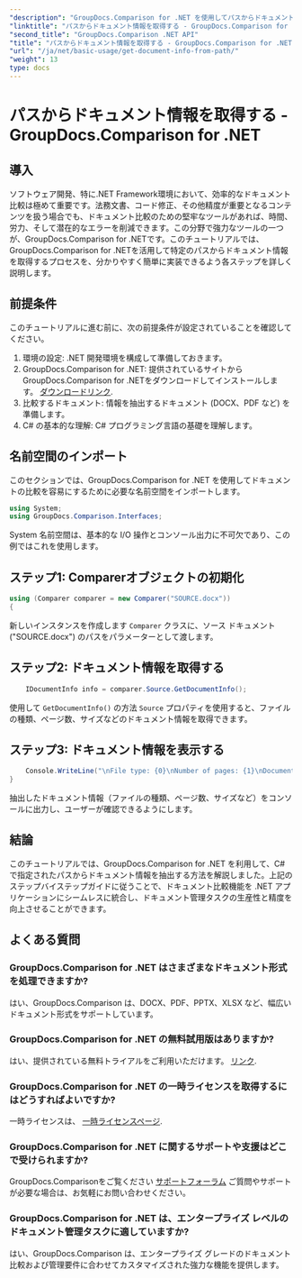 ```yaml
---
"description": "GroupDocs.Comparison for .NET を使用してパスからドキュメント情報を抽出する方法を学びましょう。C# で効率的なドキュメント管理を行うための簡単な手順です。"
"linktitle": "パスからドキュメント情報を取得する - GroupDocs.Comparison for .NET"
"second_title": "GroupDocs.Comparison .NET API"
"title": "パスからドキュメント情報を取得する - GroupDocs.Comparison for .NET"
"url": "/ja/net/basic-usage/get-document-info-from-path/"
"weight": 13
type: docs
---
```

# パスからドキュメント情報を取得する - GroupDocs.Comparison for .NET

## 導入
ソフトウェア開発、特に.NET Framework環境において、効率的なドキュメント比較は極めて重要です。法務文書、コード修正、その他精度が重要となるコンテンツを扱う場合でも、ドキュメント比較のための堅牢なツールがあれば、時間、労力、そして潜在的なエラーを削減できます。この分野で強力なツールの一つが、GroupDocs.Comparison for .NETです。このチュートリアルでは、GroupDocs.Comparison for .NETを活用して特定のパスからドキュメント情報を取得するプロセスを、分かりやすく簡単に実装できるよう各ステップを詳しく説明します。
## 前提条件
このチュートリアルに進む前に、次の前提条件が設定されていることを確認してください。
1. 環境の設定: .NET 開発環境を構成して準備しておきます。
2. GroupDocs.Comparison for .NET: 提供されているサイトからGroupDocs.Comparison for .NETをダウンロードしてインストールします。 [ダウンロードリンク](https://releases。groupdocs.com/comparison/net/).
3. 比較するドキュメント: 情報を抽出するドキュメント (DOCX、PDF など) を準備します。
4. C# の基本的な理解: C# プログラミング言語の基礎を理解します。

## 名前空間のインポート
このセクションでは、GroupDocs.Comparison for .NET を使用してドキュメントの比較を容易にするために必要な名前空間をインポートします。
```csharp
using System;
using GroupDocs.Comparison.Interfaces;
```

System 名前空間は、基本的な I/O 操作とコンソール出力に不可欠であり、この例ではこれを使用します。

## ステップ1: Comparerオブジェクトの初期化
```csharp
using (Comparer comparer = new Comparer("SOURCE.docx"))
{
```
新しいインスタンスを作成します `Comparer` クラスに、ソース ドキュメント ("SOURCE.docx") のパスをパラメーターとして渡します。
## ステップ2: ドキュメント情報を取得する
```csharp
    IDocumentInfo info = comparer.Source.GetDocumentInfo();
```
使用して `GetDocumentInfo()` の方法 `Source` プロパティを使用すると、ファイルの種類、ページ数、サイズなどのドキュメント情報を取得できます。
## ステップ3: ドキュメント情報を表示する
```csharp
    Console.WriteLine("\nFile type: {0}\nNumber of pages: {1}\nDocument size: {2} bytes", info.FileType, info.PageCount, info.Size);
}
```
抽出したドキュメント情報（ファイルの種類、ページ数、サイズなど）をコンソールに出力し、ユーザーが確認できるようにします。

## 結論
このチュートリアルでは、GroupDocs.Comparison for .NET を利用して、C# で指定されたパスからドキュメント情報を抽出する方法を解説しました。上記のステップバイステップガイドに従うことで、ドキュメント比較機能を .NET アプリケーションにシームレスに統合し、ドキュメント管理タスクの生産性と精度を向上させることができます。
## よくある質問
### GroupDocs.Comparison for .NET はさまざまなドキュメント形式を処理できますか?
はい、GroupDocs.Comparison は、DOCX、PDF、PPTX、XLSX など、幅広いドキュメント形式をサポートしています。
### GroupDocs.Comparison for .NET の無料試用版はありますか?
はい、提供されている無料トライアルをご利用いただけます。 [リンク](https://releases。groupdocs.com/).
### GroupDocs.Comparison for .NET の一時ライセンスを取得するにはどうすればよいですか?
一時ライセンスは、 [一時ライセンスページ](https://purchase。groupdocs.com/temporary-license/).
### GroupDocs.Comparison for .NET に関するサポートや支援はどこで受けられますか?
GroupDocs.Comparisonをご覧ください [サポートフォーラム](https://forum.groupdocs.com/c/comparison/12) ご質問やサポートが必要な場合は、お気軽にお問い合わせください。
### GroupDocs.Comparison for .NET は、エンタープライズ レベルのドキュメント管理タスクに適していますか?
はい、GroupDocs.Comparison は、エンタープライズ グレードのドキュメント比較および管理要件に合わせてカスタマイズされた強力な機能を提供します。